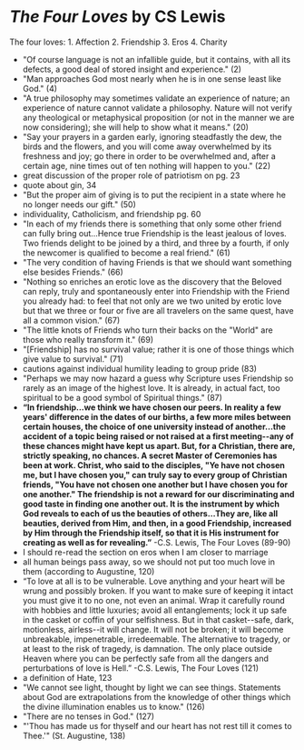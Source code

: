 
# *The Four Loves* by CS Lewis

The four loves:
    1. Affection
    2. Friendship
    3. Eros
    4. Charity

* "Of course language is not an infallible guide, but it contains, with all its defects, a good deal of stored insight and experience." (2)
* "Man approaches God most nearly when he is in one sense least like God." (4)
* "A true philosophy may sometimes validate an experience of nature; an experience of nature cannot validate a philosophy.  Nature will not verify any theological or metaphysical proposition (or not in the manner we are now considering); she will help to show what it means." (20)
* "Say your prayers in a garden early, ignoring steadfastly the dew, the birds and the flowers, and you will come away overwhelmed by its freshness and joy; go there in order to be overwhelmed and, after a certain age, nine times out of ten nothing will happen to you." (22)
* great discussion of the proper role of patriotism on pg. 23
* quote about gin, 34
* "But the proper aim of giving is to put the recipient in a state where he no longer needs our gift." (50)
* individuality, Catholicism, and friendship pg. 60
* "In each of my friends there is something that only some other friend can fully bring out…Hence true Friendship is the least jealous of loves.  Two friends delight to be joined by a third, and three by a fourth, if only the newcomer is qualified to become a real friend." (61)
* "The very condition of having Friends is that we should want something else besides Friends." (66)
* "Nothing so enriches an erotic love as the discovery that the Beloved can reply, truly and spontaneously enter into Friendship with the Friend you already had: to feel that not only are we two united by erotic love but that we three or four or five are all travelers on the same quest, have all a common vision." (67)
* "The little knots of Friends who turn their backs on the "World" are those who really transform it." (69)
* "[Friendship] has no survival value; rather it is one of those things which give value to survival." (71)
* cautions against individual humility leading to group pride (83)
* "Perhaps we may now hazard a guess why Scripture uses Friendship so rarely as an image of the highest love.  It is already, in actual fact, too spiritual to be a good symbol of Spiritual things." (87)
* **“In friendship...we think we have chosen our peers. In reality a few years' difference in the dates of our births, a few more miles between certain houses, the choice of one university instead of another...the accident of a topic being raised or not raised at a first meeting--any of these chances might have kept us apart. But, for a Christian, there are, strictly speaking, no chances. A secret Master of Ceremonies has been at work. Christ, who said to the disciples, "Ye have not chosen me, but I have chosen you," can truly say to every group of Christian friends, "You have not chosen one another but I have chosen you for one another." The friendship is not a reward for our discriminating and good taste in finding one another out. It is the instrument by which God reveals to each of us the beauties of others…They are, like all beauties, derived from Him, and then, in a good Friendship, increased by Him through the Friendship itself, so that it is His instrument for creating as well as for revealing.”**  -C.S. Lewis, The Four Loves (89-90)
* I should re-read the section on eros when I am closer to marriage
* all human beings pass away, so we should not put too much love in them (according to Augustine, 120)
* “To love at all is to be vulnerable. Love anything and your heart will be wrung and possibly broken. If you want to make sure of keeping it intact you must give it to no one, not even an animal. Wrap it carefully round with hobbies and little luxuries; avoid all entanglements; lock it up safe in the casket or coffin of your selfishness. But in that casket--safe, dark, motionless, airless--it will change. It will not be broken; it will become unbreakable, impenetrable, irredeemable. The alternative to tragedy, or at least to the risk of tragedy, is damnation.  The only place outside Heaven where you can be perfectly safe from all the dangers and perturbations of love is Hell.”  -C.S. Lewis, The Four Loves (121)
* a definition of Hate, 123
* "We cannot see light, thought by light we can see things.  Statements about God are extrapolations from the knowledge of other things which the divine illumination enables us to know." (126)
* "There are no tenses in God." (127)
* "'Thou has made us for thyself and our heart has not rest till it comes to Thee.'" (St. Augustine, 138)

